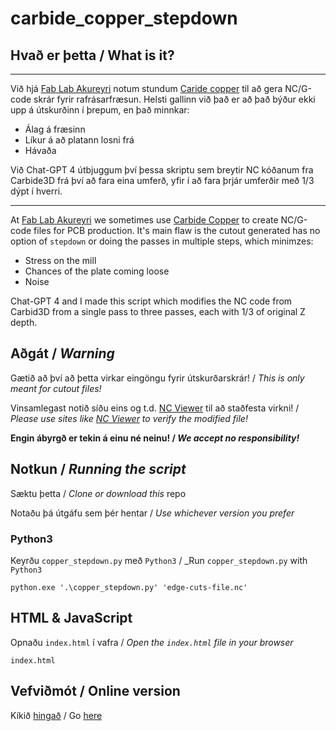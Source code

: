 ﻿# carbide_copper_stepdown

## Hvað er þetta / What is it?

****

Við hjá [Fab Lab Akureyri](https://www.fla.is/) notum stundum [Caride copper](https://copper.carbide3d.com/) til að gera NC/G-code skrár fyrir rafrásarfræsun. Helsti gallinn við það er að það býður ekki upp á útskurðinn í þrepum, en það minnkar:

- Álag á fræsinn
- Líkur á að platann losni frá
- Hávaða

Við Chat-GPT 4 útbjuggum því þessa skriptu sem breytir NC kóðanum fra Carbide3D frá því að fara eina umferð, yfir í að fara þrjár umferðir með 1/3 dýpt í hverri.

****

At [Fab Lab Akureyri](https://www.fla.is/) we sometimes use [Carbide Copper](https://copper.carbide3d.com/) to create NC/G-code files for PCB production. It's main flaw is the cutout generated has no option of `stepdown` or doing the passes in multiple steps, which minimzes:

- Stress on the mill
- Chances of the plate coming loose
- Noise

Chat-GPT 4 and I made this script which modifies the NC code from Carbid3D from a single pass to three passes, each with 1/3 of original Z depth. 

## Aðgát / _Warning_

Gætið að því að þetta virkar eingöngu fyrir útskurðarskrár! / _This is only meant for cutout files!_ 

Vinsamlegast notið síðu eins og t.d. [NC Viewer](https://ncviewer.com/) til að staðfesta virkni! / _Please use sites like [NC Viewer](https://ncviewer.com/) to verify the modified file!_ 

**Engin ábyrgð er tekin á einu né neinu! / _We accept no responsibility!_**

## Notkun / _Running the script_

Sæktu þetta / _Clone or download this_ repo

Notaðu þá útgáfu sem þér hentar / _Use whichever version you prefer_

### Python3

Keyrðu `copper_stepdown.py` með `Python3` / _Run `copper_stepdown.py` with `Python3`

    python.exe '.\copper_stepdown.py' 'edge-cuts-file.nc'

## HTML & JavaScript

Opnaðu `index.html` í vafra / _Open the `index.html` file in your browser_

    index.html

## Vefviðmót / Online version

Kíkið [hingað](https://www.fla.is/tol/gcode_modifier/) / Go [here](https://www.fla.is/tol/gcode_modifier/) 
